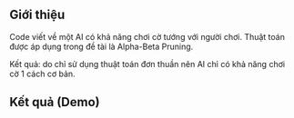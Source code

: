## Giới thiệu

Code viết về một AI có khả năng chơi cờ tướng với người chơi. Thuật toán được áp dụng trong đề tài là Alpha-Beta Pruning.

Kết quả: do chỉ sử dụng thuật toán đơn thuần nên AI chỉ có khả năng chơi cờ 1 cách cơ bản.
## Kết quả (Demo)


